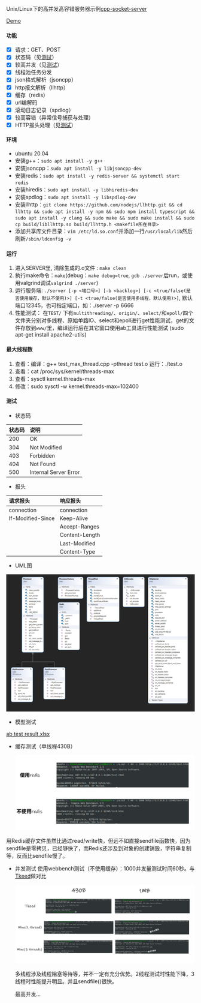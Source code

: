 ﻿Unix/Linux下的高并发高容错服务器示例[cpp-socket-server
](https://github.com/YTMartian/cpp-socket-server)

[Demo](http://123.56.182.46:12345/index.html)

#### 功能

* [x] 请求：GET、POST
* [x] 状态码（见[测试](#state)）
* [x] 较高并发（见[测试](#concurrency)）
* [x] 线程池任务分发
* [x] json格式解析（jsoncpp）
* [x] http报文解析（llhttp）
* [x] 缓存（redis）
* [x] url编解码
* [x] 滚动日志记录（spdlog）
* [x] 较高容错（异常信号捕获与处理）
* [x] HTTP报头处理（见[测试](#head)）

#### 环境

- ubuntu 20.04
- 安装g++：`sudo apt install -y g++`
- 安装jsoncpp：`sudo apt install -y libjsoncpp-dev`
- 安装redis：`sudo apt install -y redis-server && systemctl start redis`
- 安装hiredis：`sudo apt install -y libhiredis-dev`
- 安装spdlog：`sudo apt install -y libspdlog-dev`
- 安装llhttp：`git clone https://github.com/nodejs/llhttp.git && cd llhttp && sudo apt install -y npm && sudo npm install typescript && sudo apt install -y clang && sudo make && sudo make install && sudo cp build/libllhttp.so build/llhttp.h <makefile所在目录>`
- 添加共享库文件目录：`vim /etc/ld.so.conf`并添加一行`/usr/local/lib`然后刷新`/sbin/ldconfig -v`

#### 运行

1. 进入SERVER里, 清除生成的.o文件 : `make clean`
2. 执行make命令：`make`(debug：`make debug=true`, `gdb ./server`后run，或使用valgrind调试`valgrind ./server`)
3. 运行服务端: `./server [-p <端口号>] [-b <backlog>] [-c <true/false(是否使用缓存，默认不使用)>] [-t <true/false(是否使用多线程，默认使用)>]`,  默认端口12345，也可指定端口，如：./server -p 6666
4. 性能测试： 在`TEST/` 下有`multithreading/`、`origin/`、`select/`和`epoll/`四个文件夹分别对多线程、原始单路IO、select和epoll进行get性能测试，get的文件存放到`www/`里，编译运行后在其它窗口使用ab工具进行性能测试 (sudo apt-get install apache2-utils)

#### 最大线程数

1. 查看：编译：g++ test_max_thread.cpp -pthread test.o 运行：./test.o
2. 查看：cat /proc/sys/kernel/threads-max
3. 查看：sysctl kernel.threads-max
4. 修改：sudo sysctl -w kernel.threads-max=102400

#### 测试

- <span id="state">状态码</span>

|状态码|说明|
|:--|:--|
|200|OK|
|304|Not Modified|
|403|Forbidden|
|404|Not Found|
|500|Internal Server Error|

- <span id="head">报头</span>

|请求报头|响应报头|
|:--|:--|
|connection|connection|
|If-Modified-Since|Keep-Alive|
||Accept-Ranges|
||Content-Length|
||Last-Modified|
||Content-Type|

- UML图

![UML](./TEST/压测/UML.png)

- 模型测试

[ab test result.xlsx](./TEST/模型测试/ab_test_result.xlsx)

- 缓存测试（单线程430B）

    ![缓存测试](./TEST/压测/cache_test.png)

用Redis缓存文件虽然比通过read/write快，但远不如直接sendfile函数快，因为sendfile是零拷贝，已经够快了，而Redis还涉及到对象的创建销毁，字符串复制等，反而比sendfile慢了。

- <span id="concurrency">并发测试</span>
使用webbench测试（不使用缓存）：1000并发量测试时间60秒。与[Tkeed](https://github.com/linw7/TKeed)做对比

    ![并发测试](./TEST/压测/concurrency_test.png)

    多线程涉及线程阻塞等待等，并不一定有充分优势。2线程测试时性能下降，3线程时性能提升明显。并且sendfile()很快。

    最高并发...

